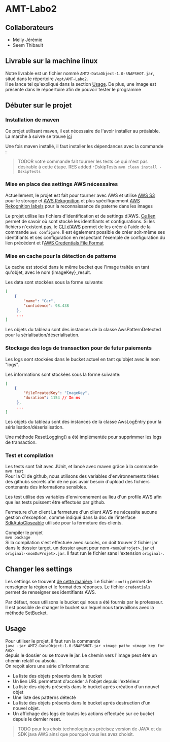# AMT-Labo2
## Collaborateurs
- Melly Jérémie  
- Seem Thibault


## Livrable sur la machine linux
Notre livrable est un fichier nommé `AMT2-DataObject-1.0-SNAPSHOT.jar`, situé dans le répertoire `/opt/AMT-Labo2`.  
Il se lance tel qu'expliqué dans la section [Usage](#usage). De plus, une image est présente dans le répoertoire afin 
de pouvoir tester le programme

## Débuter sur le projet
### Installation de maven


Ce projet utilisant maven, il est nécessaire de l'avoir installer au préalable. La marche à suivre se trouve [ici](https://maven.apache.org/install.html)

Une fois maven installé, il faut installer les dépendances avec la commande :  

> TODOR votre commande fait tourner les tests ce qui n'est pas désirable à cette étape.
> RES added -DskipTests
```mvn clean install -DskipTests```

### Mise en place des settings AWS nécessaires
Actuellement, le projet est fait pour tourner avec AWS et utilise [AWS S3](https://aws.amazon.com/s3/) pour le storage
et [AWS Rekognition](https://aws.amazon.com/rekognition/) et plus spécifiquement [AWS Rekognition labels](https://aws.amazon.com/rekognition/) pour la reconnaissance de paterne dans les images

Le projet utilise les fichiers d'identification et de settings d'AWS. [Ce lien](https://docs.aws.amazon.com/cli/latest/userguide/cli-configure-files.html#cli-configure-files-where) permet de savoir où sont stocké les identifiants et configurations.
Si les fichiers n'existent pas, le [CLI d'AWS](https://aws.amazon.com/cli/) permet de les créer à l'aide de la commande `aws configure`. Il est également possible
de créer soit-même ses identifiants et ses configuration en respectant l'exemple de configuration du lien précédent et l'[AWS Credentials File Format](https://docs.aws.amazon.com/sdk-for-java/v1/developer-guide/credentials.html#credentials-file-format)


### Mise en cache pour la détection de patterne
Le cache est stocké dans le même bucket que l'image traitée en tant qu'objet, avec le nom {imageKey}_result.

Les data sont stockées sous la forme suivante:
```json
[
    {
        "name": "Car",
        "confidence": 98.438
     },
     ...
]
```

Les objets du tableau sont des instances de la classe AwsPatternDetected pour la sérialisation/déserialisation.

### Stockage des logs de transaction pour de futur paiements

Les logs sont stockées dans le bucket actuel en tant qu'objet avec le nom "logs".

Les informations sont stockées sous la forme suivante:

```json
[
    {
        "fileTreatedKey": "ImageKey",
        "duration": 1154 // In ms
     },
     ...
]
```  

Les objets du tableau sont des instances de la classe AwsLogEntry pour la sérialisation/déserialisation.

Une méthode ResetLogging() a été implémentée pour supprimmer les logs de transaction.


### Test et compilation

Les tests sont fait avec JUnit, et lancé avec maven grâce à la commande  
```mvn test```  
Pour la CI de github, nous utilisons des variables d'environnements tirées des githubs secrets afin de ne pas avoir 
besoin d'upload des fichiers contenants des informations sensibles.

Les test utilise des variables d'environnement au lieu d'un profile AWS afin que les tests puissent être effectués 
par github.  

Fermeture d'un client
La fermeture d'un client AWS ne nécessite aucune gestion d'exception, comme indiqué dans la 
doc de l'interface [SdkAutoCloseable](https://sdk.amazonaws.com/java/api/2.0.0/software/amazon/awssdk/utils/SdkAutoCloseable.html)
utilisée pour la fermeture des clients.

Compiler le projet  
```mvn package```  
Si la compilation s'est effectuée avec succès, on doit trouver 2 fichier jar dans le dossier target. un dossier ayant
pour nom `<nomDuProjet>.jar` et `original-<nomDuProjet>.jar`. Il faut run le fichier sans l'extension `original-`.

## Changer les settings
Les settings se trouvent [de cette manière](https://docs.aws.amazon.com/cli/latest/userguide/cli-configure-files.html#cli-configure-files-where).
Le fichier `config` permet de renseigner la région et le format des réponses.
Le fichier `credentials` permet de renseigner ses identifiants AWS.

Par défaut, nous utilisons le bucket qui nous a été fournis par le professeur. Il est possible de changer le bucket sur 
lequel nous taravaillons avec la méthode SetBucket.  


## Usage
Pour utiliser le projet, il faut run la commande  
```java -jar AMT2-DataObject-1.0-SNAPSHOT.jar <image path> <image key for AWS>```  
depuis le dossier ou se trouve le jar. Le chemin vers l'image peut être un chemin relatif ou absolu.  
On reçoit alors une série d'informations:
- La liste des objets présents dans le bucket
- Un lien URL permettant d'accéder à l'objet depuis l'extérieur
- La liste des objets présents dans le bucket après création d'un nouvel objet
- Une liste des patterns détecté
- La liste des objets présents dans le bucket après destruction d'un nouvel objet.
- Un affichage des logs de toutes les actions effectuée sur ce bucket depuis le dernier reset.

> TODO pour les choix technologiques précisez  version de JAVA et du SDK java AWS ainsi que pourquoi vous les avez choisit.